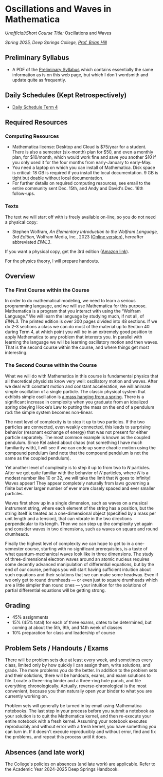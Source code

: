 # Oscillations and Waves in Mathematica

*Unofficial/Short Course Title:* Oscillations and Waves

*Spring 2025, Deep Springs College, [Prof. Brian Hill](https://brianhill.github.io)*

## Preliminary Syllabus

* A PDF of the [Preliminary Syllabus](./OscillationsAndWavesPreliminarySyllabus.pdf) which contains essentially the same information as is on this web page, but which I don't wordsmith and update quite as frequently.

## Daily Schedules (Kept Retrospectively)

* [Daily Schedule Term 4](./daily_schedule_term_4.html)

## Required Resources

### Computing Resources

* Mathematica license: Desktop and Cloud is $75/year for a student. There is also a semester (six-month) plan for $50, and even a monthly plan, for $10/month, which would work fine and save you another $10 if you only used it for the four months from early-January to early-May.
* You need a laptop on which you can install of Mathematica. Disk space is critical: 18 GB is required if you install the local documentation. 9 GB is tight but doable without local documentation.
* For further details on required computing resources, see email to the entire community sent Dec. 15th, and Andy and David's Dec. 16th follow-ups.

### Texts

The text we will start off with is freely available on-line, so you do not need a physical copy:

* Stephen Wolfram, *An Elementary Introduction to the Wolfram Language, 3rd Edition,* Wolfram Media, Inc., 2023 ([Online version](https://www.wolfram.com/language/elementary-introduction/3rd-ed/index.html.en)), hereafter abbreviated *EIWL3*.

If you want a physical copy, get the 3rd edition ([Amazon link](https://www.amazon.com/Elementary-Introduction-Wolfram-Language/dp/1944183078)).

For the physics theory, I will prepare handouts.

## Overview

### The First Course within the Course

In order to do mathematical modeling, we need to learn a serious programming language, and we will use Mathematica for this purpose. Mathematica is a program that you interact with using the &ldquo;Wolfram Language.&rdquo; We will learn the language by studying much, if not all, of *EIWL3.* The printed edition is over 300 pages divided into 48 sections. If we do 2-3 sections a class we can do most of the material up to Section 40 during Term 4, at which point you will be in an extremely good position to apply Mathematica to any problem that interests you. In parallel with learning the language we will be learning oscillatory motion and then waves. That is the second course within the course, and where things get most interesting.

### The Second Course within the Course

What we will do with Mathematica in this course is fundamental physics that all theoretical physicists know very well: oscillatory motion and waves. After we deal with constant motion and constant acceleration, we will animate simple oscillation of a single particle. The classic physical system that exhibits simple oscillation is [a mass hanging from a spring](https://youtu.be/I_Wscia8h9I). There is a significant increase in complexity when you graduate from an idealized spring obeying Hooke&rsquo;s Law to putting the mass on the end of a pendulum rod: the simple system becomes non-linear.

The next level of complexity is to step it up to two particles. If the two particles are connected, even weakly connected, this leads to surprising behavior (resonant exchange of energy) that was not present for either particle separately. The most common example is known as the coupled pendulum. Since Kel asked about chaos (not something I have much familiarity with), I will see if we can code up some chaotic motion using the compound pendulum (and note that the compound pendulum is not the same as the coupled pendulum).

Yet another level of complexity is to step it up to from two to *N* particles. After we get quite familiar with the behavior of *N* particles, where *N* is a modest number like 10 or 32, we will take the limit that *N* goes to infinity! Waves appear! They appear completely naturally from laws governing a finite but ever larger number of ever more closely spaced and ever smaller particles.

Waves first show up in a single dimension, such as waves on a musical instrument string, where each element of the string has a position, but the string itself is treated as a one-dimensional object (specified by a mass per unit length and a tension), that can vibrate in the two directions perpendicular to its length. Then we can step up the complexity yet again and consider waves in two dimensions, such as waves on square and round drumheads.

Finally the highest level of complexity we can hope to get to in a one-semester course, starting with no significant prerequisites, is a taste of what quantum-mechanical waves look like in three dimensions. The study of three-dimensional electron waves around an atomic nucleus requires some decently advanced manipulation of differential equations, but by the end of our course, perhaps you will start having sufficient intuition about such equations and their solutions that we can make some headway. Even if we only get to round drumheads &mdash; or even just to square drumheads which are a little simpler than round ones &mdash; your intuition for the solutions of partial differential equations will be getting strong.

## Grading

* 45% assignments
* 15% (45% total) for each of three exams, dates to be determined, but coming at about the 5th, 9th, and 14th week of classes
* 10% preparation for class and leadership of course

## Problem Sets / Handouts / Exams

There will be problem sets due at least every week, and sometimes every class, limited only by how quickly I can assign them, write solutions, and grade. The more problems you do the better. In addition to the problem sets and their solutions, there will be handouts, exams, and exam solutions to file. Locate a three-ring binder and a three-ring hole punch, and file everything chronologically. Actually, reverse-chronological is the most convenient, because you then naturally open your binder to what you are currently working on.

Problem sets will generally be turned in by email using Mathematica notebooks. The last step in your process before you submit a notebook as your solution is to quit the Mathematica kernel, and then re-execute your entire notebook with a fresh kernel. Assuming your notebook executes reproducibly and without error with a fresh kernel, you have something you can turn in. If it doesn't execute reproducibly and without error, find and fix the problems, and repeat this process until it does.

## Absences (and late work)

The College's policies on absences (and late work) are applicable. Refer to the Academic Year 2024-2025 Deep Springs Handbook.
